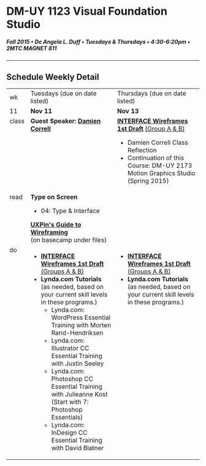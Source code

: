# DM-UY 1123 Visual Foundation Studio
##### Fall 2015 • De Angela L. Duff • Tuesdays & Thursdays • 4:30-6:20pm • 2MTC MAGNET 811 
---
## Schedule Weekly Detail

<table>
<tr>
<td>wk</td>
<td>Tuesdays (due on date listed)</td>
<td>Thursdays (due on date listed)</td>
</tr>
<!-- dates -->
<tr>
  <td valign="top">11</td>
  <td valign="top"><strong>Nov 11</strong></td>
  <td valign="top"><strong>Nov 13</strong></td>
</tr>
<!-- class -->
<tr>
  <td valign="top" width="4%">class</td>
   <td valign="top" width="48%"><strong>Guest Speaker: <a href="http://damiencorrell.com/" target="_blank">Damien Correll</a></strong></td>
  <td valign="top" width="48%"><strong><a href="https://github.com/IDMNYU/DM1123-VFS-FA14/blob/master/projects/dm1123_vfs_projects_interface.md">INTERFACE Wireframes 1st Draft</a></strong> <a href="../projects/dm1123_vfs_groups.md">(Group A &amp; B)</a>
  <ul>
  <li>Damien Correll Class Reflection</li>
  <li>Continuation of this Course: DM-UY 2173 Motion Graphics Studio (Spring 2015)</li>
  </ul></td>
 </ul>
</tr>
<!-- read -->
<tr>
  <td valign="top">read</td>
  <td valign="top"><strong>Type on Screen</strong>
  <ul>
  <li>04: Type &amp; Interface</li>
  </ul><strong><a href="https://polishedsolid.basecamphq.com/projects/12353075/file/194478849/uxpin_the_guide_to_wireframing.pdf" target="_blank">UXPin's Guide to Wireframing</a></strong><br>(on basecamp under files)</td>
  <td valign="top"></td>
</tr>

<!-- do -->
<tr>
  <td valign="top">do</td>
  <td valign="top">
  <ul>
 <li><strong><a href="https://github.com/IDMNYU/DM1123-VFS-FA14/blob/master/projects/dm1123_vfs_projects_interface.md">INTERFACE Wireframes 1st Draft</a></strong><br><a href="../projects/dm1123_vfs_groups.md" target="_blank">(Groups A &amp; B)</a></li>
  <li><strong>Lynda.com Tutorials</strong> (as needed, based on your current skill levels in these programs.)
    <ul>
    <li>Lynda.com: WordPress Essential Training with Morten Rand-Hendriksen</li>
    <li>Lynda.com: Illustrator CC Essential Training with Justin Seeley</li>
    <li>Lynda.com: Photoshop CC Essential Training with Julieanne Kost (Start with 7: Photoshop Essentials)</li>
    <li>Lynda.com: InDesign CC Essential Training with David Blatner</li>
    </ul>
  </ul></td>
  <td valign="top">
  <ul>
   <li><strong><a href="https://github.com/IDMNYU/DM1123-VFS-FA14/blob/master/projects/dm1123_vfs_projects_interface.md">INTERFACE Wireframes 1st Draft</a></strong> <a href="../projects/dm1123_vfs_groups.md" target="_blank">(Groups A &amp; B)</a></a></li>
  <li><strong>Lynda.com Tutorials</strong> (as needed, based on your current skill levels in these programs.)
  </ul></td>
</tr>
</table>









